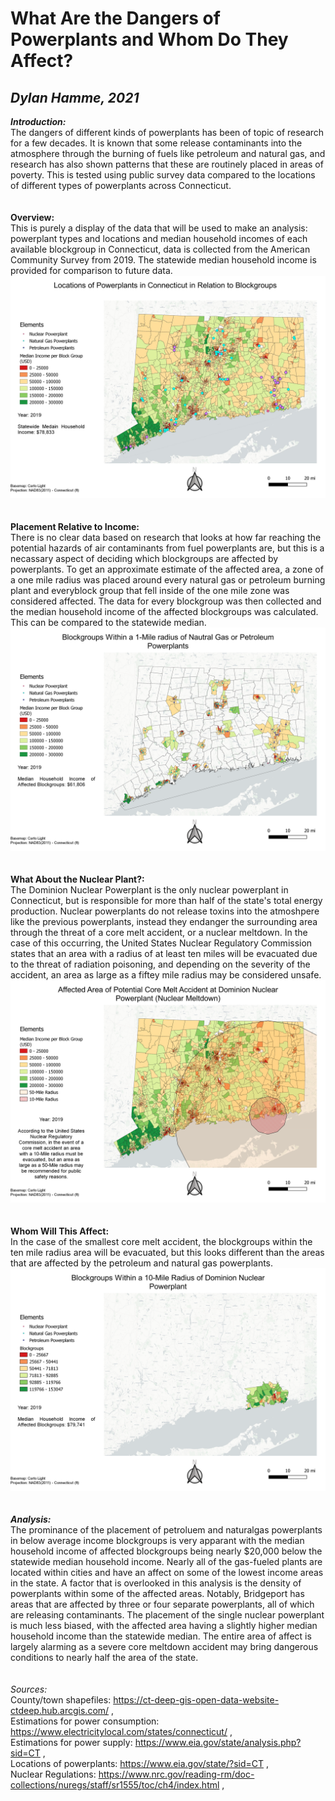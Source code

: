 # What Are the Dangers of Powerplants and Whom Do They Affect?
## *Dylan Hamme, 2021*

***Introduction:*** 
<br>
The dangers of different kinds of powerplants has been of topic of research for a few decades. It is known that some release contaminants into the atmosphere through the burning of fuels like petroleum and natural gas, and research has also shown patterns that these are routinely placed in areas of poverty. This is  tested using public survey data compared to the locations of different types of powerplants across Connecticut. 
<br>
<br>
<br>
**Overview:**
<br>
This is purely a display of the data that will be used to make an analysis: powerplant types and locations and median household incomes of each available blockgroup in Connecticut, data is collected from the American Community Survey from 2019. The statewide median household income is provided for comparison to future data.
<br>
<a href="images/Overview.jpg"><img src="images/Overview.jpg"><a/>
<br>
<br>
<br>
**Placement Relative to Income:**
<br>
There is no clear data based on research that looks at how far reaching the potential hazards of air contaminants from fuel powerplants are, but this is a necassary aspect of deciding which blockgroups are affected by powerplants. To get an approximate estimate of the affected area, a zone of a one mile radius was placed around every natural gas or petroleum burning plant and everyblock group that fell inside of the one mile zone was considered affected. The data for every blockgroup was then collected and the median household income of the affected blockgroups was calculated. This can be compared to the statewide median.
<br>
<a href="images/Affected_Blockgroups.png"><img src="images/Affected_Blockgroups.png"><a/>
<br>
<br>
<br>
**What About the Nuclear Plant?:**
<br>
The Dominion Nuclear Powerplant is the only nuclear powerplant in Connecticut, but is responsible for more than half of the state's total energy production. Nuclear powerplants do not release toxins into the atmoshpere like the previous powerplants, instead they endanger the surrounding area through the threat of a core melt accident, or a nuclear meltdown. In the case of this occurring, the United States Nuclear Regulatory Commission states that an area with a radius of at least ten miles will be evacuated due to the threat of radiation poisoning, and depending on the severity of the accident, an area as large as a fiftey mile radius may be considered unsafe.
<br>
<a href="images/Nuclear_Radius.png"><img src="images/Nuclear_Radius.png"><a/>
<br>
<br>
<br>
**Whom Will This Affect:**
<br>
In the case of the smallest core melt accident, the blockgroups within the ten mile radius area will be evacuated, but this looks different than the areas that are affected by the petroleum and natural gas powerplants.
<br>
<a href="images/Nuclear_Bloackgroups.png"><img src="images/Nuclear_Bloackgroups.png"><a/>
<br>
<br>
<br>
***Analysis:***
<br>
The prominance of the placement of petroluem and naturalgas powerplants in below average income blockgroups is very apparant with the median household income of affected blockgroups being nearly $20,000 below the statewide median household income. Nearly all of the gas-fueled plants are located within cities and have an affect on some of the lowest income areas in the state. A factor that is overlooked in this analysis is the density of powerplants within some of the affected areas. Notably, Bridgeport has areas that are affected by three or four separate powerplants, all of which are releasing contaminants. The placement of the single nuclear powerplant is much less biased, with the affected area having a slightly higher median household income than the statewide median. The entire area of affect is largely alarming as a severe core meltdown accident may bring dangerous conditions to nearly half the area of the state.
<br>
<br>
<br>
*Sources:*
<br>
County/town shapefiles: https://ct-deep-gis-open-data-website-ctdeep.hub.arcgis.com/ ,
<br>
Estimations for power consumption: https://www.electricitylocal.com/states/connecticut/ ,
<br>
Estimations for power supply: https://www.eia.gov/state/analysis.php?sid=CT ,
<br>
Locations of powerplants: https://www.eia.gov/state/?sid=CT ,
<br>
Nuclear Regulations: https://www.nrc.gov/reading-rm/doc-collections/nuregs/staff/sr1555/toc/ch4/index.html ,
